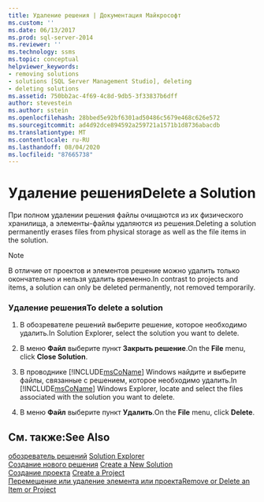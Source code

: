```yaml
---
title: Удаление решения | Документация Майкрософт
ms.custom: ''
ms.date: 06/13/2017
ms.prod: sql-server-2014
ms.reviewer: ''
ms.technology: ssms
ms.topic: conceptual
helpviewer_keywords:
- removing solutions
- solutions [SQL Server Management Studio], deleting
- deleting solutions
ms.assetid: 750bb2ac-4f69-4c8d-9db5-3f33837b6dff
author: stevestein
ms.author: sstein
ms.openlocfilehash: 28bbed5e92bf6301ad50486c5679e468c626e572
ms.sourcegitcommit: ad4d92dce894592a259721a1571b1d8736abacdb
ms.translationtype: MT
ms.contentlocale: ru-RU
ms.lasthandoff: 08/04/2020
ms.locfileid: "87665738"
---
```

# <a name="delete-a-solution"></a><span data-ttu-id="ae55e-102">Удаление решения</span><span class="sxs-lookup"><span data-stu-id="ae55e-102">Delete a Solution</span></span>
  <span data-ttu-id="ae55e-103">При полном удалении решения файлы очищаются из их физического хранилища, а элементы-файлы удаляются из решения.</span><span class="sxs-lookup"><span data-stu-id="ae55e-103">Deleting a solution permanently erases files from physical storage as well as the file items in the solution.</span></span>  
  
> [!NOTE]  
>  <span data-ttu-id="ae55e-104">В отличие от проектов и элементов решение можно удалить только окончательно и нельзя удалить временно.</span><span class="sxs-lookup"><span data-stu-id="ae55e-104">In contrast to projects and items, a solution can only be deleted permanently, not removed temporarily.</span></span>  
  
### <a name="to-delete-a-solution"></a><span data-ttu-id="ae55e-105">Удаление решения</span><span class="sxs-lookup"><span data-stu-id="ae55e-105">To delete a solution</span></span>  
  
1.  <span data-ttu-id="ae55e-106">В обозревателе решений выберите решение, которое необходимо удалить.</span><span class="sxs-lookup"><span data-stu-id="ae55e-106">In Solution Explorer, select the solution you want to delete.</span></span>  
  
2.  <span data-ttu-id="ae55e-107">В меню **Файл** выберите пункт **Закрыть решение**.</span><span class="sxs-lookup"><span data-stu-id="ae55e-107">On the **File** menu, click **Close Solution**.</span></span>  
  
3.  <span data-ttu-id="ae55e-108">В проводнике [!INCLUDE[msCoName](../../includes/msconame-md.md)] Windows найдите и выберите файлы, связанные с решением, которое необходимо удалить.</span><span class="sxs-lookup"><span data-stu-id="ae55e-108">In [!INCLUDE[msCoName](../../includes/msconame-md.md)] Windows Explorer, locate and select the files associated with the solution you want to delete.</span></span>  
  
4.  <span data-ttu-id="ae55e-109">В меню **Файл** выберите пункт **Удалить**.</span><span class="sxs-lookup"><span data-stu-id="ae55e-109">On the **File** menu, click **Delete**.</span></span>  
  
## <a name="see-also"></a><span data-ttu-id="ae55e-110">См. также:</span><span class="sxs-lookup"><span data-stu-id="ae55e-110">See Also</span></span>  
 <span data-ttu-id="ae55e-111">[обозреватель решений](solution-explorer.md) </span><span class="sxs-lookup"><span data-stu-id="ae55e-111">[Solution Explorer](solution-explorer.md) </span></span>  
 <span data-ttu-id="ae55e-112">[Создание нового решения](create-a-new-solution.md) </span><span class="sxs-lookup"><span data-stu-id="ae55e-112">[Create a New Solution](create-a-new-solution.md) </span></span>  
 <span data-ttu-id="ae55e-113">[Создание проекта](create-a-project.md) </span><span class="sxs-lookup"><span data-stu-id="ae55e-113">[Create a Project](create-a-project.md) </span></span>  
 [<span data-ttu-id="ae55e-114">Перемещение или удаление элемента или проекта</span><span class="sxs-lookup"><span data-stu-id="ae55e-114">Remove or Delete an Item or Project</span></span>](remove-or-delete-an-item-or-project.md)  
  
  
